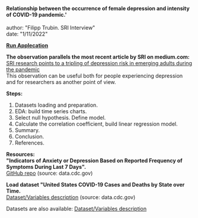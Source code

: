 #### Relationship between the occurrence of female depression and intensity of COVID-19 pandemic.'   
author: "Filipp Trubin. SRI Interview"   
date: "1/11/2022"   

**[Run Applecation](https://55filipp.shinyapps.io/SRI_interview_App_Filipp_Trubin/?_ga=2.151155645.521776089.1641943335-1307707077.1641782051)**

**The observation parallels the most recent article by SRI on medium.com:**      
[SRI research points to a tripling of depression risk in emerging adults during the pandemic](https://medium.com/dish/sri-research-points-to-a-tripling-of-depression-risk-in-emerging-adults-during-the-pandemic-c39819c00946)   
This observation can be useful both for people experiencing depression and for researchers as another point of view. 

**Steps:**  
1. Datasets loading and preparation.     
2. EDA: build time series charts.   
3. Select null hypothesis. Define model.   
4. Calculate the correlation coefficient, build linear regression model.   
5. Summary.   
6. Conclusion.   
7. References.   


**Resources:**   
**"Indicators of Anxiety or Depression Based on Reported Frequency of Symptoms During Last 7 Days".**    
[GitHub repo](https://data.cdc.gov/NCHS/Indicators-of-Anxiety-or-Depression-Based-on-Repor/8pt5-q6wp) (source: data.cdc.gov)

**Load dataset "United States COVID-19 Cases and Deaths by State over Time.**       
[Dataset/Variables description](https://data.cdc.gov/Case-Surveillance/United-States-COVID-19-Cases-and-Deaths-by-State-o/9mfq-cb36) (source: data.cdc.gov)   

Datasets are also available: [Dataset/Variables description](https://github.com/5filipp/SRI_interview/tree/main/Data)



